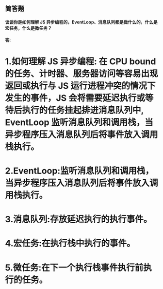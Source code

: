 ## 简答题

#### 谈谈你是如何理解 JS 异步编程的，EventLoop、消息队列都是做什么的，什么是宏任务，什么是微任务？

**答:**

# 1.如何理解 JS 异步编程: 在 CPU bound 的任务、计时器、服务器访问等容易出现返回或执行与 JS 运行进程冲突的情况下发生的事件，JS 会将需要延迟执行或等待后执行的任务挂起排进消息队列中, EventLoop 监听消息队列和调用栈，当异步程序压入消息队列后将事件放入调用栈执行。

# 2.EventLoop:监听消息队列和调用栈，当异步程序压入消息队列后将事件放入调用栈执行。

# 3.消息队列:存放延迟执行的执行事件。

# 4.宏任务:在执行栈中执行的事件。

# 5.微任务:在下一个执行栈事件执行前执行的任务。
